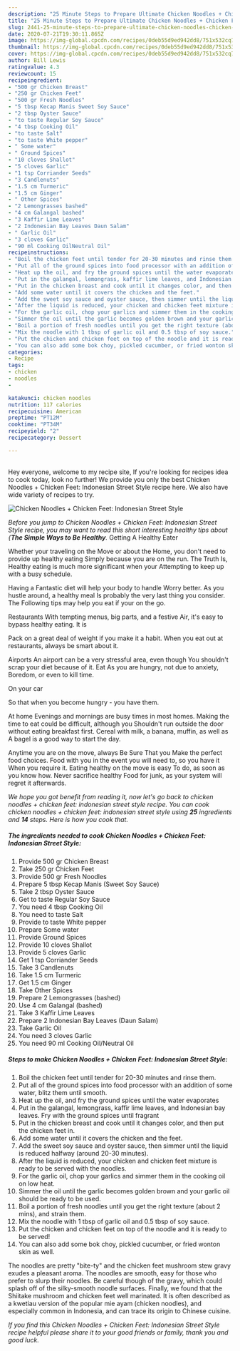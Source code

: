 ```yaml
---
description: "25 Minute Steps to Prepare Ultimate Chicken Noodles + Chicken Feet: Indonesian Street Style"
title: "25 Minute Steps to Prepare Ultimate Chicken Noodles + Chicken Feet: Indonesian Street Style"
slug: 2441-25-minute-steps-to-prepare-ultimate-chicken-noodles-chicken-feet-indonesian-street-style
date: 2020-07-21T19:30:11.865Z
image: https://img-global.cpcdn.com/recipes/0deb55d9ed942dd8/751x532cq70/chicken-noodles-chicken-feet-indonesian-street-style-recipe-main-photo.jpg
thumbnail: https://img-global.cpcdn.com/recipes/0deb55d9ed942dd8/751x532cq70/chicken-noodles-chicken-feet-indonesian-street-style-recipe-main-photo.jpg
cover: https://img-global.cpcdn.com/recipes/0deb55d9ed942dd8/751x532cq70/chicken-noodles-chicken-feet-indonesian-street-style-recipe-main-photo.jpg
author: Bill Lewis
ratingvalue: 4.3
reviewcount: 15
recipeingredient:
- "500 gr Chicken Breast"
- "250 gr Chicken Feet"
- "500 gr Fresh Noodles"
- "5 tbsp Kecap Manis Sweet Soy Sauce"
- "2 tbsp Oyster Sauce"
- "to taste Regular Soy Sauce"
- "4 tbsp Cooking Oil"
- "to taste Salt"
- "to taste White pepper"
- " Some water"
- " Ground Spices"
- "10 cloves Shallot"
- "5 cloves Garlic"
- "1 tsp Corriander Seeds"
- "3 Candlenuts"
- "1.5 cm Turmeric"
- "1.5 cm Ginger"
- " Other Spices"
- "2 Lemongrasses bashed"
- "4 cm Galangal bashed"
- "3 Kaffir Lime Leaves"
- "2 Indonesian Bay Leaves Daun Salam"
- " Garlic Oil"
- "3 cloves Garlic"
- "90 ml Cooking OilNeutral Oil"
recipeinstructions:
- "Boil the chicken feet until tender for 20-30 minutes and rinse them."
- "Put all of the ground spices into food processor with an addition of some water, blitz them until smooth."
- "Heat up the oil, and fry the ground spices until the water evaporates"
- "Put in the galangal, lemongrass, kaffir lime leaves, and Indonesian bay leaves. Fry with the ground spices until fragrant"
- "Put in the chicken breast and cook until it changes color, and then put the chicken feet in."
- "Add some water until it covers the chicken and the feet."
- "Add the sweet soy sauce and oyster sauce, then simmer until the liquid is reduced halfway (around 20-30 minutes)."
- "After the liquid is reduced, your chicken and chicken feet mixture is ready to be served with the noodles."
- "For the garlic oil, chop your garlics and simmer them in the cooking oil on low heat."
- "Simmer the oil until the garlic becomes golden brown and your garlic oil should be ready to be used."
- "Boil a portion of fresh noodles until you get the right texture (about 2 mins), and strain them."
- "Mix the noodle with 1 tbsp of garlic oil and 0.5 tbsp of soy sauce."
- "Put the chicken and chicken feet on top of the noodle and it is ready to be served!"
- "You can also add some bok choy, pickled cucumber, or fried wonton skin as well."
categories:
- Recipe
tags:
- chicken
- noodles
- 

katakunci: chicken noodles  
nutrition: 117 calories
recipecuisine: American
preptime: "PT12M"
cooktime: "PT34M"
recipeyield: "2"
recipecategory: Dessert

---
```

<br>
Hey everyone, welcome to my recipe site, If you're looking for recipes idea to cook today, look no further! We provide you only the best Chicken Noodles + Chicken Feet: Indonesian Street Style recipe here. We also have wide variety of recipes to try.
<br>


![Chicken Noodles + Chicken Feet: Indonesian Street Style](https://img-global.cpcdn.com/recipes/0deb55d9ed942dd8/751x532cq70/chicken-noodles-chicken-feet-indonesian-street-style-recipe-main-photo.jpg)

<i>Before you jump to Chicken Noodles + Chicken Feet: Indonesian Street Style recipe, you may want to read this short interesting healthy tips about {<strong>The Simple Ways to Be Healthy</strong>.</i>
Getting A Healthy Eater

Whether your traveling on the Move or about the
Home, you don't need to provide up healthy eating
Simply because you are on the run. The Truth Is,
Healthy eating is much more significant when your
Attempting to keep up with a busy schedule.

Having a Fantastic diet will help your body to handle
Worry better. As you hustle around, a healthy meal
Is probably the very last thing you consider. The
Following tips may help you eat if your on the go.

Restaurants
With tempting menus, big parts, and a festive
Air, it's easy to bypass healthy eating. It is 

Pack on a great deal of weight if you make it a habit.
When you eat out at restaurants, always be smart
about it.

Airports
An airport can be a very stressful area, even though 
You shouldn't scrap your diet because of it. Eat
As you are hungry, not due to anxiety,
Boredom, or even to kill time.

On your car

So that when you become hungry - you have them.

At home
Evenings and mornings are busy times in most homes.
Making the time to eat could be difficult, although you
Shouldn't run outside the door without eating breakfast
first. Cereal with milk, a banana, muffin, as well as 
A bagel is a good way to start the day.

Anytime you are on the move, always Be Sure That you
Make the perfect food choices. 
Food with you in the event you will need to, so you have it
When you require it. Eating healthy on the move is easy
To do, as soon as you know how. Never sacrifice healthy
Food for junk, as your system will regret it afterwards.


<i>We hope you got benefit from reading it, now let's go back to chicken noodles + chicken feet: indonesian street style recipe. You can cook chicken noodles + chicken feet: indonesian street style using <strong>25</strong> ingredients and <strong>14</strong> steps. Here is how you cook that.
</i>

##### The ingredients needed to cook Chicken Noodles + Chicken Feet: Indonesian Street Style:

1. Provide 500 gr Chicken Breast
1. Take 250 gr Chicken Feet
1. Provide 500 gr Fresh Noodles
1. Prepare 5 tbsp Kecap Manis (Sweet Soy Sauce)
1. Take 2 tbsp Oyster Sauce
1. Get to taste Regular Soy Sauce
1. You need 4 tbsp Cooking Oil
1. You need to taste Salt
1. Provide to taste White pepper
1. Prepare  Some water
1. Provide  Ground Spices
1. Provide 10 cloves Shallot
1. Provide 5 cloves Garlic
1. Get 1 tsp Corriander Seeds
1. Take 3 Candlenuts
1. Take 1.5 cm Turmeric
1. Get 1.5 cm Ginger
1. Take  Other Spices
1. Prepare 2 Lemongrasses (bashed)
1. Use 4 cm Galangal (bashed)
1. Take 3 Kaffir Lime Leaves
1. Prepare 2 Indonesian Bay Leaves (Daun Salam)
1. Take  Garlic Oil
1. You need 3 cloves Garlic
1. You need 90 ml Cooking Oil/Neutral Oil


##### Steps to make Chicken Noodles + Chicken Feet: Indonesian Street Style:

1. Boil the chicken feet until tender for 20-30 minutes and rinse them.
1. Put all of the ground spices into food processor with an addition of some water, blitz them until smooth.
1. Heat up the oil, and fry the ground spices until the water evaporates
1. Put in the galangal, lemongrass, kaffir lime leaves, and Indonesian bay leaves. Fry with the ground spices until fragrant
1. Put in the chicken breast and cook until it changes color, and then put the chicken feet in.
1. Add some water until it covers the chicken and the feet.
1. Add the sweet soy sauce and oyster sauce, then simmer until the liquid is reduced halfway (around 20-30 minutes).
1. After the liquid is reduced, your chicken and chicken feet mixture is ready to be served with the noodles.
1. For the garlic oil, chop your garlics and simmer them in the cooking oil on low heat.
1. Simmer the oil until the garlic becomes golden brown and your garlic oil should be ready to be used.
1. Boil a portion of fresh noodles until you get the right texture (about 2 mins), and strain them.
1. Mix the noodle with 1 tbsp of garlic oil and 0.5 tbsp of soy sauce.
1. Put the chicken and chicken feet on top of the noodle and it is ready to be served!
1. You can also add some bok choy, pickled cucumber, or fried wonton skin as well.


The noodles are pretty &#34;bite-ty&#34; and the chicken feet mushroom stew gravy exudes a pleasant aroma. The noodles are smooth, easy for those who prefer to slurp their noodles. Be careful though of the gravy, which could splash off of the silky-smooth noodle surfaces. Finally, we found that the Shiitake mushroom and chicken feet well marinated. It is often described as a kwetiau version of the popular mie ayam (chicken noodles), and especially common in Indonesia, and can trace its origin to Chinese cuisine. 

<i>If you find this Chicken Noodles + Chicken Feet: Indonesian Street Style recipe helpful please share it to your good friends or family, thank you and good luck.</i>
